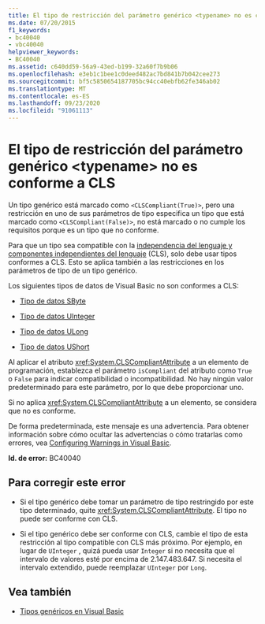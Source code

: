 ```yaml
---
title: El tipo de restricción del parámetro genérico <typename> no es conforme a CLS
ms.date: 07/20/2015
f1_keywords:
- bc40040
- vbc40040
helpviewer_keywords:
- BC40040
ms.assetid: c640dd59-56a9-43ed-b199-32a60f7b9b06
ms.openlocfilehash: e3eb1c1bee1c0deed482ac7bd841b7b042cee273
ms.sourcegitcommit: bf5c5850654187705bc94cc40ebfb62fe346ab02
ms.translationtype: MT
ms.contentlocale: es-ES
ms.lasthandoff: 09/23/2020
ms.locfileid: "91061113"
---
```

# <a name="generic-parameter-constraint-type-typename-is-not-cls-compliant"></a>El tipo de restricción del parámetro genérico \<typename> no es conforme a CLS

Un tipo genérico está marcado como `<CLSCompliant(True)>`, pero una restricción en uno de sus parámetros de tipo especifica un tipo que está marcado como `<CLSCompliant(False)>`, no está marcado o no cumple los requisitos porque es un tipo que no conforme.  
  
 Para que un tipo sea compatible con la [independencia del lenguaje y componentes independientes del lenguaje](../../standard/language-independence-and-language-independent-components.md) (CLS), solo debe usar tipos conformes a CLS. Esto se aplica también a las restricciones en los parámetros de tipo de un tipo genérico.  
  
 Los siguientes tipos de datos de Visual Basic no son conformes a CLS:  
  
- [Tipo de datos SByte](../language-reference/data-types/sbyte-data-type.md)  
  
- [Tipo de datos UInteger](../language-reference/data-types/uinteger-data-type.md)  
  
- [Tipo de datos ULong](../language-reference/data-types/ulong-data-type.md)  
  
- [Tipo de datos UShort](../language-reference/data-types/ushort-data-type.md)  
  
 Al aplicar el atributo <xref:System.CLSCompliantAttribute> a un elemento de programación, establezca el parámetro `isCompliant` del atributo como `True` o `False` para indicar compatibilidad o incompatibilidad. No hay ningún valor predeterminado para este parámetro, por lo que debe proporcionar uno.  
  
 Si no aplica <xref:System.CLSCompliantAttribute> a un elemento, se considera que no es conforme.  
  
 De forma predeterminada, este mensaje es una advertencia. Para obtener información sobre cómo ocultar las advertencias o cómo tratarlas como errores, vea [Configuring Warnings in Visual Basic](/visualstudio/ide/configuring-warnings-in-visual-basic).  
  
 **Id. de error:** BC40040  
  
## <a name="to-correct-this-error"></a>Para corregir este error  
  
- Si el tipo genérico debe tomar un parámetro de tipo restringido por este tipo determinado, quite <xref:System.CLSCompliantAttribute>. El tipo no puede ser conforme con CLS.  
  
- Si el tipo genérico debe ser conforme con CLS, cambie el tipo de esta restricción al tipo compatible con CLS más próximo. Por ejemplo, en lugar de `UInteger` , quizá pueda usar `Integer` si no necesita que el intervalo de valores esté por encima de 2.147.483.647. Si necesita el intervalo extendido, puede reemplazar `UInteger` por `Long`.  
  
## <a name="see-also"></a>Vea también

- [Tipos genéricos en Visual Basic](../programming-guide/language-features/data-types/generic-types.md)
